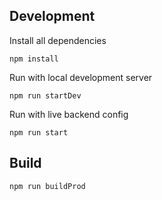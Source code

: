 ## Development

Install all dependencies
```
npm install
```

Run with local development server
```
npm run startDev
```

Run with live backend config
```
npm run start
```

## Build

```
npm run buildProd
```